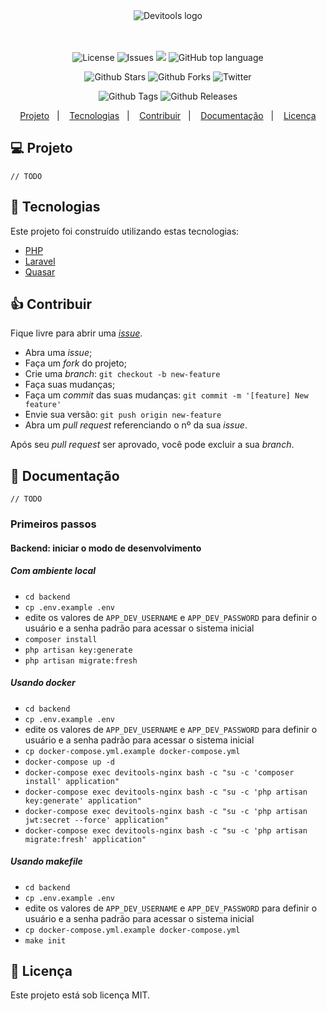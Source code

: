 <div align="center">
  <img alt="Devitools logo" src="https://devi.tools/images/logo-horizontal.png" />
</div>
<br>
<br>
<p align="center">
  <a href="#" style="text-decoration: none">
    <img alt="License" src="https://img.shields.io/github/license/devitools/starter-kit?color=34CB79" />
  </a>
  <a href="https://github.com/devitools/starter-kit/issues" style="text-decoration: none" target="_blank">
    <img alt="Issues" src="https://img.shields.io/github/issues/devitools/starter-kit?color=34CB79" />
  </a>
    <a href="https://github.com/devitools/starter-kit/graphs/contributors" style="text-decoration: none" target="_blank">
    <img src="https://img.shields.io/github/contributors/devitools/starter-kit?color=34CB79" />
  </a>
  <a href="#" style="text-decoration: none">
    <img alt="GitHub top language" src="https://img.shields.io/github/languages/top/devitools/starter-kit?color=34CB79" />
  </a>
</p>

<p align="center">
  <a href="https://github.com/devitools/starter-kit/stargazers" style="text-decoration: none" target="_blank">
    <img alt="Github Stars" src="https://img.shields.io/github/stars/devitools/starter-kit?style=social" />
  </a>
  <a href="https://github.com/devitools/starter-kit/network/members" style="text-decoration: none" target="_blank">
    <img alt="Github Forks" src="https://img.shields.io/github/forks/devitools/starter-kit?style=social" />
  </a>
  <a href="https://twitter.com/devitools" style="text-decoration: none" target="_blank">
    <img alt="Twitter" src="https://img.shields.io/twitter/follow/devitools?label=Twitter&style=social" />
  </a>
</p>

<p align="center">
  <a href="https://github.com/devitools/starter-kit/tags" style="text-decoration: none" target="_blank">
    <img alt="Github Tags" src="https://img.shields.io/github/v/tag/devitools/starter-kit.svg?logo=github" />
  </a>
  <a href="https://github.com/devitools/starter-kit/releases" style="text-decoration: none" target="_blank">
    <img alt="Github Releases" src="https://img.shields.io/github/last-commit/devitools/starter-kit.svg?label=Updated&logo=github&maxAge=600" />
  </a>
</p>

<p align="center">
 <a href="#projeto">Projeto</a>&nbsp;&nbsp;&nbsp;|&nbsp;&nbsp;&nbsp;
  <a href="#rocket-tecnologias">Tecnologias</a>&nbsp;&nbsp;&nbsp;|&nbsp;&nbsp;&nbsp;
  <a href="#contribuir">Contribuir</a>&nbsp;&nbsp;&nbsp;|&nbsp;&nbsp;&nbsp;
  <a href="#+1-documentacao">Documentação</a>&nbsp;&nbsp;&nbsp;|&nbsp;&nbsp;&nbsp;
  <a href="#memo-licença">Licença</a>
</p>

## 💻 Projeto

`// TODO`

## 🚀 Tecnologias

Este projeto foi construído utilizando estas tecnologias:

- [PHP](https://php.net)
- [Laravel](https://laravel.com)
- [Quasar](https://quasar.dev)

## 👍 Contribuir

Fique livre para abrir uma [_issue_](https://github.com/devitools/starter-kit/issues).

- Abra uma _issue_;
- Faça um _fork_ do projeto;
- Crie uma _branch_: `git checkout -b new-feature`
- Faça suas mudanças;
- Faça um _commit_ das suas mudanças: `git commit -m '[feature] New feature'`
- Envie sua versão: `git push origin new-feature`
- Abra um _pull request_ referenciando o nº da sua _issue_.

Após seu _pull request_ ser aprovado, você pode excluir a sua _branch_.

## 🤔 Documentação
`// TODO`

### Primeiros passos

#### Backend: iniciar o modo de desenvolvimento

##### Com ambiente local
  - `cd backend`
  - `cp .env.example .env`
  - edite os valores de `APP_DEV_USERNAME` e `APP_DEV_PASSWORD` para definir o 
    usuário e a senha padrão para acessar o sistema inicial
  - `composer install`
  - `php artisan key:generate`
  - `php artisan migrate:fresh`

##### Usando docker
  - `cd backend`
  - `cp .env.example .env`
  - edite os valores de `APP_DEV_USERNAME` e `APP_DEV_PASSWORD` para definir o
    usuário e a senha padrão para acessar o sistema inicial
  - `cp docker-compose.yml.example docker-compose.yml`
  - `docker-compose up -d`
  - `docker-compose exec devitools-nginx bash -c "su -c 'composer install' application"`
  - `docker-compose exec devitools-nginx bash -c "su -c 'php artisan key:generate' application"`
  - `docker-compose exec devitools-nginx bash -c "su -c 'php artisan jwt:secret --force' application"`
  - `docker-compose exec devitools-nginx bash -c "su -c 'php artisan migrate:fresh' application"`

##### Usando makefile
  - `cd backend`
  - `cp .env.example .env`
  - edite os valores de `APP_DEV_USERNAME` e `APP_DEV_PASSWORD` para definir o
    usuário e a senha padrão para acessar o sistema inicial
  - `cp docker-compose.yml.example docker-compose.yml`
  - `make init`

## 📝 Licença

Este projeto está sob licença MIT.
